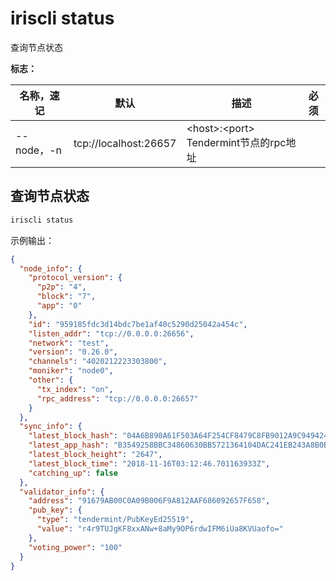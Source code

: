 # iriscli status

查询节点状态

**标志：**

| 名称，速记 | 默认                | 描述                                    | 必须 |
| ---------- | --------------------- | --------------------------------------- | -------- |
| --node，-n | tcp://localhost:26657 | \<host>:\<port> Tendermint节点的rpc地址 |          |

## 查询节点状态

```bash
iriscli status
```

示例输出：

```json
{
  "node_info": {
    "protocol_version": {
      "p2p": "4",
      "block": "7",
      "app": "0"
    },
    "id": "959185fdc3d14bdc7be1af40c5290d25042a454c",
    "listen_addr": "tcp://0.0.0.0:26656",
    "network": "test",
    "version": "0.26.0",
    "channels": "4020212223303800",
    "moniker": "node0",
    "other": {
      "tx_index": "on",
      "rpc_address": "tcp://0.0.0.0:26657"
    }
  },
  "sync_info": {
    "latest_block_hash": "04A6B890A61F503A64F254CF8479C8FB9012A9C9494249DC76F81B6453ADF6A1",
    "latest_app_hash": "B3549258BBC34860630BB5721364104DAC241EB243A8B0BCA0AA4968A64A1A6B",
    "latest_block_height": "2647",
    "latest_block_time": "2018-11-16T03:12:46.701163933Z",
    "catching_up": false
  },
  "validator_info": {
    "address": "91679AB00C0A09B006F9A812AAF686092657F658",
    "pub_key": {
      "type": "tendermint/PubKeyEd25519",
      "value": "r4r9TUJgKF8xxANw+8aMy9OP6rdwIFM6iUa8KVUaofo="
    },
    "voting_power": "100"
  }
}
```
